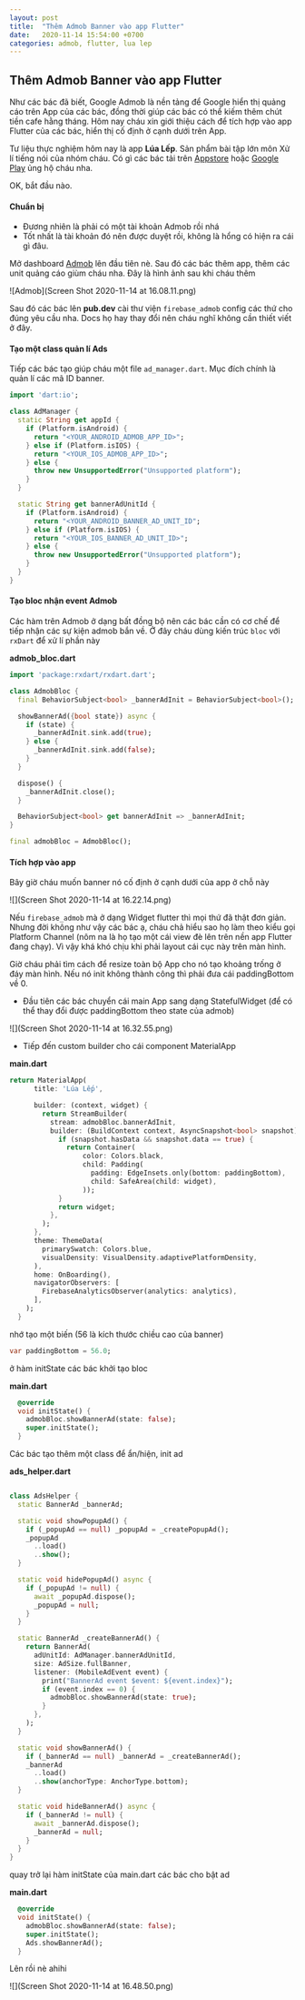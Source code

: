 ```yaml
---
layout: post
title:  "Thêm Admob Banner vào app Flutter"
date:   2020-11-14 15:54:00 +0700
categories: admob, flutter, lua lep
---
```



## Thêm Admob Banner vào app Flutter

Như các bác đã biết, Google Admob là nền tảng để Google hiển thị quảng cáo trên App của các bác, đồng thời giúp các bác có thể kiếm thêm chút tiền cafe hằng tháng. Hôm nay cháu xin giới thiệu cách để tích hợp vào app Flutter của các bác, hiển thị cố định ở cạnh dưới trên App.

Tư liệu thực nghiệm hôm nay là app **Lúa Lếp**. Sản phẩm bài tập lớn môn Xử lí tiếng nói của nhóm cháu. Có gì các bác tải trên [Appstore](https://apps.apple.com/vn/app/lúa-lếp/id1519995438) hoặc [Google Play](https://play.google.com/store/apps/details?id=com.megatunger.lualepapp) ủng hộ cháu nha.

OK, bắt đầu nào.

#### Chuẩn bị

- Đương nhiên là phải có một tài khoản Admob rồi nhá
- Tốt nhất là tài khoản đó nên được duyệt rồi, không là hổng có hiện ra cái gì đâu.

Mở dashboard [Admob](https://apps.admob.com/) lên đầu tiên nè. Sau đó các bác thêm app, thêm các unit quảng cáo giùm cháu nha. Đây là hình ảnh sau khi cháu thêm

![Admob](Screen Shot 2020-11-14 at 16.08.11.png)

Sau đó các bác lên **pub.dev** cài thư viện `firebase_admob` config các thứ cho đúng yêu cầu nha. Docs họ hay thay đổi nên cháu nghĩ không cần thiết viết ở đây.

#### Tạo một class quản lí Ads

Tiếp các bác tạo giúp cháu một file `ad_manager.dart`. Mục đích chính là quản lí các mã ID banner.

``` dart
import 'dart:io';

class AdManager {
  static String get appId {
    if (Platform.isAndroid) {
      return "<YOUR_ANDROID_ADMOB_APP_ID>";
    } else if (Platform.isIOS) {
      return "<YOUR_IOS_ADMOB_APP_ID>";
    } else {
      throw new UnsupportedError("Unsupported platform");
    }
  }

  static String get bannerAdUnitId {
    if (Platform.isAndroid) {
      return "<YOUR_ANDROID_BANNER_AD_UNIT_ID";
    } else if (Platform.isIOS) {
      return "<YOUR_IOS_BANNER_AD_UNIT_ID>";
    } else {
      throw new UnsupportedError("Unsupported platform");
    }
  }
}
```

#### Tạo bloc nhận event Admob

Các hàm trên Admob ở dạng bất đồng bộ nên các bác cần có cơ chế để tiếp nhận các sự kiện admob bắn về. Ở đây cháu dùng kiến trúc `bloc` với `rxDart` để xử lí phần này

**admob_bloc.dart**
``` dart
import 'package:rxdart/rxdart.dart';

class AdmobBloc {
  final BehaviorSubject<bool> _bannerAdInit = BehaviorSubject<bool>();

  showBannerAd({bool state}) async {
    if (state) {
      _bannerAdInit.sink.add(true);
    } else {
      _bannerAdInit.sink.add(false);
    }
  }

  dispose() {
    _bannerAdInit.close();
  }

  BehaviorSubject<bool> get bannerAdInit => _bannerAdInit;
}

final admobBloc = AdmobBloc();

```

#### Tích hợp vào app

Bây giờ cháu muốn banner nó cố định ở cạnh dưới của app ở chỗ này

![](Screen Shot 2020-11-14 at 16.22.14.png)

Nếu `firebase_admob` mà ở dạng Widget flutter thì mọi thứ đã thật đơn giản. Nhưng đời không như vậy các bác ạ, cháu chả hiểu sao họ làm theo kiểu gọi Platform Channel (nôm na là họ tạo một cái view đè lên trên nền app Flutter đang chạy). Vì vậy khá khó chịu khi phải layout cái cục này trên màn hình.

Giờ cháu phải tìm cách để resize toàn bộ App cho nó tạo khoảng trống ở đáy màn hình. Nếu nó init không thành công thì phải đưa cái paddingBottom về 0.

- Đầu tiên các bác chuyển cái main App sang dạng StatefulWidget (để có thể thay đổi được paddingBottom theo state của admob)

![](Screen Shot 2020-11-14 at 16.32.55.png)

- Tiếp đến custom builder cho cái component MaterialApp

**main.dart**
``` dart
return MaterialApp(
      title: 'Lúa Lếp',

      builder: (context, widget) {
        return StreamBuilder(
          stream: admobBloc.bannerAdInit,
          builder: (BuildContext context, AsyncSnapshot<bool> snapshot) {
            if (snapshot.hasData && snapshot.data == true) {
              return Container(
                  color: Colors.black,
                  child: Padding(
                    padding: EdgeInsets.only(bottom: paddingBottom),
                    child: SafeArea(child: widget),
                  ));
            }
            return widget;
          },
        );
      },
      theme: ThemeData(
        primarySwatch: Colors.blue,
        visualDensity: VisualDensity.adaptivePlatformDensity,
      ),
      home: OnBoarding(),
      navigatorObservers: [
        FirebaseAnalyticsObserver(analytics: analytics),
      ],
    );
  }
```

nhớ tạo một biến (56 là kích thước chiều cao của banner)

```dart
var paddingBottom = 56.0;
```

ở hàm initState các bác khởi tạo bloc

**main.dart**
```dart
  @override
  void initState() {
    admobBloc.showBannerAd(state: false);
    super.initState();
  }
```

Các bác tạo thêm một class để ẩn/hiện, init ad

**ads_helper.dart**

```dart

class AdsHelper {
  static BannerAd _bannerAd;

  static void showPopupAd() {
    if (_popupAd == null) _popupAd = _createPopupAd();
    _popupAd
      ..load()
      ..show();
  }

  static void hidePopupAd() async {
    if (_popupAd != null) {
      await _popupAd.dispose();
      _popupAd = null;
    }
  }

  static BannerAd _createBannerAd() {
    return BannerAd(
      adUnitId: AdManager.bannerAdUnitId,
      size: AdSize.fullBanner,
      listener: (MobileAdEvent event) {
        print("BannerAd event $event: ${event.index}");
        if (event.index == 0) {
          admobBloc.showBannerAd(state: true);
        }
      },
    );
  }

  static void showBannerAd() {
    if (_bannerAd == null) _bannerAd = _createBannerAd();
    _bannerAd
      ..load()
      ..show(anchorType: AnchorType.bottom);
  }

  static void hideBannerAd() async {
    if (_bannerAd != null) {
      await _bannerAd.dispose();
      _bannerAd = null;
    }
  }
}

```

quay trở lại hàm initState của main.dart các bác cho bật ad

**main.dart**
```dart
  @override
  void initState() {
    admobBloc.showBannerAd(state: false);
    super.initState();
    Ads.showBannerAd();
  }
```

Lên rồi nè ahihi

![](Screen Shot 2020-11-14 at 16.48.50.png)

